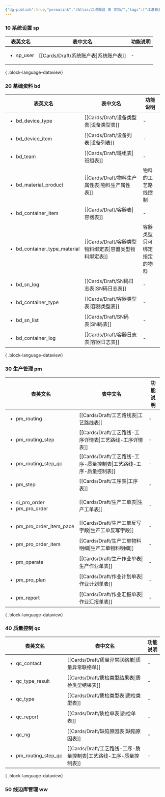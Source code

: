 ```yaml
---
{"dg-publish":true,"permalink":"/Atlas/江淮毅昌 表 文档/","tags":["江淮毅昌/蝶创I-MES/MES"]}
---
```



### 10 系统设置 sp

| 表英文名                      | 表中文名                            | 功能说明 |
| ------------------------- | ------------------------------- | ---- |
| <ul><li>sp_user</li></ul> | [[Cards/Draft/系统账户表\|系统账户表]] | \-   |

{ .block-language-dataview}

### 20 基础资料 bd

| 表英文名                                         | 表中文名                                    | 功能说明          |
| -------------------------------------------- | --------------------------------------- | ------------- |
| <ul><li>bd_device_type</li></ul>             | [[Cards/Draft/设备类型表\|设备类型表]]         | \-            |
| <ul><li>bd_device_item</li></ul>             | [[Cards/Draft/设备列表\|设备列表]]           | \-            |
| <ul><li>bd_team</li></ul>                    | [[Cards/Draft/班组表\|班组表]]             | \-            |
| <ul><li>bd_material_product</li></ul>        | [[Cards/Draft/物料生产属性表\|物料生产属性表]]     | 物料的工艺路线控制     |
| <ul><li>bd_container_item</li></ul>          | [[Cards/Draft/容器表\|容器表]]             | \-            |
| <ul><li>bd_container_type_material</li></ul> | [[Cards/Draft/容器类型物料绑定表\|容器类型物料绑定表]] | 容器类型只可绑定指定的物料 |
| <ul><li>bd_sn_log</li></ul>                  | [[Cards/Draft/SN码日志表\|SN码日志表]]       | \-            |
| <ul><li>bd_container_type</li></ul>          | [[Cards/Draft/容器类型表\|容器类型表]]         | \-            |
| <ul><li>bd_sn_list</li></ul>                 | [[Cards/Draft/SN码表\|SN码表]]           | \-            |
| <ul><li>bd_container_log</li></ul>           | [[Cards/Draft/容器日志表\|容器日志表]]         | \-            |

{ .block-language-dataview}

### 30 生产管理 pm
| 表英文名                                                | 表中文名                                            | 功能说明 |
| --------------------------------------------------- | ----------------------------------------------- | ---- |
| <ul><li>pm_routing</li></ul>                        | [[Cards/Draft/工艺路线表\|工艺路线表]]                 | \-   |
| <ul><li>pm_routing_step</li></ul>                   | [[Cards/Draft/工艺路线-工序详情表\|工艺路线-工序详情表]]       | \-   |
| <ul><li>pm_routing_step_qc</li></ul>                | [[Cards/Draft/工艺路线-工序-质量控制表\|工艺路线-工序-质量控制表]] | \-   |
| <ul><li>pm_step</li></ul>                           | [[Cards/Draft/工序表\|工序表]]                     | \-   |
| <ul><li>si_pro_order</li><li>pm_pro_order</li></ul> | [[Cards/Draft/生产工单表\|生产工单表]]                 | \-   |
| <ul><li>pm_pro_order_item_pace</li></ul>            | [[Cards/Draft/生产工单反写字段\|生产工单反写字段]]           | \-   |
| <ul><li>pm_pro_order_item</li></ul>                 | [[Cards/Draft/生产工单物料明细\|生产工单物料明细]]           | \-   |
| <ul><li>pm_operate</li></ul>                        | [[Cards/Draft/生产作业单表\|生产作业单表]]               | \-   |
| <ul><li>pm_pro_plan</li></ul>                       | [[Cards/Draft/作业计划单表\|作业计划单表]]               | \-   |
| <ul><li>pm_report</li></ul>                         | [[Cards/Draft/作业汇报单表\|作业汇报单表]]               | \-   |

{ .block-language-dataview}

### 40 质量控制 qc

| 表英文名                                 | 表中文名                                            | 功能说明 |
| ------------------------------------ | ----------------------------------------------- | ---- |
| <ul><li>qc_contact</li></ul>         | [[Cards/Draft/质量异常联络单\|质量异常联络单]]             | \-   |
| <ul><li>qc_type_result</li></ul>     | [[Cards/Draft/质检类型结果表\|质检类型结果表]]             | \-   |
| <ul><li>qc_type</li></ul>            | [[Cards/Draft/质检类型表\|质检类型表]]                 | \-   |
| <ul><li>qc_report</li></ul>          | [[Cards/Draft/质检单表\|质检单表]]                   | \-   |
| <ul><li>qc_ng</li></ul>              | [[Cards/Draft/缺陷原因表\|缺陷原因表]]                 | \-   |
| <ul><li>pm_routing_step_qc</li></ul> | [[Cards/Draft/工艺路线-工序-质量控制表\|工艺路线-工序-质量控制表]] | \-   |

{ .block-language-dataview}

### 50 线边库管理 ww
